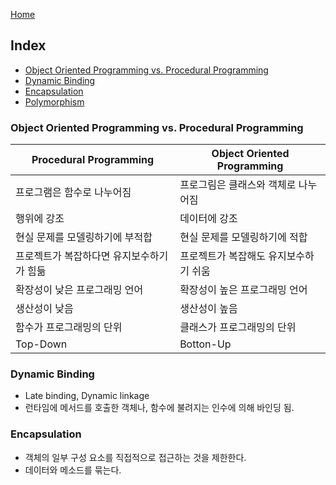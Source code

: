 [Home](https://jtrimind.github.io/)

## Index
- [Object Oriented Programming vs. Procedural Programming](#object-oriented-programming-vs.-procedural-programming)
- [Dynamic Binding](#dynamic-binding)
- [Encapsulation](#encapsulation)
- [Polymorphism](polymorphism.md)

### Object Oriented Programming vs. Procedural Programming

| Procedural Programming                    | Object Oriented Programming           |
| ----------------------------------------- | ------------------------------------- |
| 프로그램은 함수로 나누어짐                | 프로그림은 클래스와 객체로 나누어짐   |
| 행위에 강조                               | 데이터에 강조                         |
| 현실 문제를 모델링하기에 부적합           | 현실 문제를 모델링하기에 적합         |
| 프로젝트가 복잡하다면 유지보수하기가 힘듦 | 프로젝트가 복잡해도 유지보수하기 쉬움 |
| 확장성이 낮은 프로그래밍 언어             | 확장성이 높은 프로그래밍 언어         |
| 생산성이 낮음                             | 생산성이 높음                         |
| 함수가 프로그래밍의 단위                  | 클래스가 프로그래밍의 단위            |
| Top-Down                                  | Botton-Up                             |

### Dynamic Binding
- Late binding, Dynamic linkage
- 런타임에 메서드를 호출한 객체나, 함수에 불려지는 인수에 의해 바인딩 됨.

### Encapsulation
- 객체의 일부 구성 요소를 직접적으로 접근하는 것을 제한한다.
- 데이터와 메소드를 묶는다.
